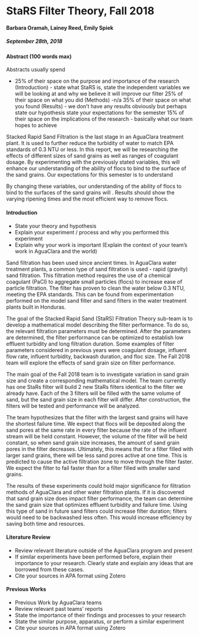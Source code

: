 # StaRS Filter Theory, Fall 2018
#### Barbara Oramah, Lainey Reed, Emily Spiek
##### September 28th, 2018


#### Abstract (100 words max)
Abstracts usually spend
- 25% of their space on the purpose and importance of the research (Introduction) - state what StaRS is, state the independent variables we will be looking at and why we believe it will improve our filter
25% of their space on what you did (Methods) -n/a
35% of their space on what you found (Results) - we don’t have any results obviously but perhaps state our hypothesis  state your expectations for the semester
15% of their space on the implications of the research - basically what our team hopes to achieve

Stacked Rapid Sand Filtration is the last stage in an AguaClara treatment plant. It is used to further reduce the turbidity of water to match EPA standards of 0.3 NTU or less. In this report, we will be researching the effects of different sizes of sand grains as well as ranges of coagulant dosage. By experimenting with the previously stated variables, this will enhance our understanding of the ability of flocs to bind to the surface of the sand grains. Our expectations for this semester is to understand

 By changing these variables, our understanding of the ability of flocs to bind to the surfaces of the sand grains will . Results should show the varying ripening times and the most efficient way to remove flocs.


#### Introduction
- State your theory and hypothesis
- Explain your experiment / process and why you performed this experiment
- Explain why your work is important (Explain the context of your team’s work in AguaClara and the world)

Sand filtration has been used since ancient times. In AguaClara water treatment plants, a common type of sand filtration is used - rapid (gravity) sand filtration. This filtration method requires the use of a chemical coagulant (PaCl) to aggregate small particles (flocs) to increase ease of particle filtration. The filter has proven to clean the water below 0.3 NTU, meeting the EPA standards. This can be found from experimentation performed on the model sand filter and sand filters in the water treatment plants built in Honduras.

The goal of the Stacked Rapid Sand (StaRS) Filtration Theory sub-team is to develop a mathematical model describing the filter performance. To do so, the relevant filtration parameters must be determined. After the parameters are determined, the filter performance can be optimized to establish low effluent turbidity and long filtration duration. Some examples of filter parameters considered in previous years were coagulant dosage, influent flow rate, influent turbidity, backwash duration, and floc size. The Fall 2018 team will explore the effects of sand grain size on filter performance.

The main goal of the Fall 2018 team is to investigate variation in sand grain size and create a corresponding mathematical model. The team currently has one StaRs filter will build 2 new StaRs filters identical to the filter we already have. Each of the 3 filters will be filled with the same volume of sand, but the sand grain size in each filter will differ. After construction, the filters will be tested and performance will be analyzed.

The team hypothesizes that the filter with the largest sand grains will have the shortest failure time. We expect that flocs will be deposited along the sand pores at the same rate in every filter because the rate of the influent stream will be held constant. However, the volume of the filter will be held constant, so when sand grain size increases, the amount of sand grain pores in the filter decreases. Ultimately, this means that for a filter filled with larger sand grains, there will be less sand pores active at one time. This is predicted to cause the active filtration zone to move through the filter faster. We expect the filter to fail faster than for a filter filled with smaller sand grains.

The results of these experiments could hold major significance for filtration methods of AguaClara and other water filtration plants. If it is discovered that sand grain size does impact filter performance, the team can determine the sand grain size that optimizes effluent turbidity and failure time. Using this type of sand in future sand filters could increase filter duration; filters would need to be backwashed less often. This would increase efficiency by saving both time and resources.


#### Literature Review
- Review relevant literature outside of the AguaClara program and present
- If similar experiments have been performed before, explain their importance to your research. Clearly state and explain any ideas that are borrowed from these cases.
- Cite your sources in APA format using Zotero


#### Previous Works
- Previous Work by AguaClara teams
- Review relevant past teams’ reports
- State the importance of their findings and processes to your research
- State the similar purpose, apparatus, or perform a similar experiment
- Cite your sources in APA format using Zotero
